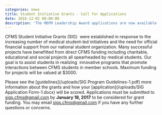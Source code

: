 ```yaml
---
categories: news
title: Student Initiative Grants - Call for Applications
date: 2016-12-02 00:00:00
description: 'The MDFM Leadership Award applications are now available. Every school will have one winner of $2000, a certificate of recognition and subsidized travel to the CFMS Spring General Meeting in Winnipeg. Deadline January 13th, 2017.'
---
```



CFMS Student Initiative Grants (SIG)  were established in response to the increasing number of medical student-led initiatives and the need for official financial support from our national student organization. Many successful projects have benefitted from direct CFMS funding including charitable, educational and social projects all spearheaded by medical students. Our goal is to assist students in realizing  innovative programs that promote interactions between CFMS students in member schools. Maximum funding for projects will be valued at $3000.

Please see the [guidelines](/uploads/SIG Program Guidelines-1.pdf) more information about the grants and how your [application](/uploads/SIG Application Form-1.docx) will be scored. Applications must be submitted to sigs.cfms@gmail.com by **January 18, 2017** to be considered for grant funding. You may email sigs.cfms@gmail.com if you have any further questions or concerns.